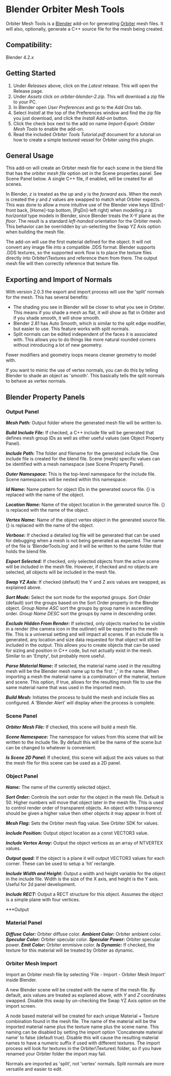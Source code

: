 # Blender Orbiter Mesh Tools

Orbiter Mesh Tools is a [Blender](https://www.blender.org/) add-on for generating [Orbiter](http://orbit.medphys.ucl.ac.uk/index.html) mesh files.  It will also, optionally, generate a C++ source file for the mesh being created.

## Compatibility:
Blender 4.2.x


## Getting Started
1.	Under _Releases_ above, click on the _Latest_ release.  This will open the Release page.
2.  Under _Assets_ click on _orbiter-blender-2.zip_.  This will download a zip file to your PC.
3.	In Blender open *User Preferences* and go to the *Add Ons* tab.
4.	Select _Install_ at the top of the Preferences window and find the zip file you just download, and click the _Install Add-on_ button.
5.  Click the check box next to the add on name _Import-Export: Orbiter Mesh Tools_ to enable the add-on.
6.  Read the included _Orbiter Tools Tutorial.pdf_ document for a tutorial on how to create a simple textured vessel for Orbiter using this plugin.


## General Usage
This add-on will create an Orbiter mesh file for each scene in the blend file that has the _orbiter mesh file_ option set in the Scene properties panel.  See Scene Panel below.  A single C++ file, if enabled, will be created for all scenes.

In Blender, _z_ is treated as the _up_ and _y_ is the _forward_ axis.  When the mesh is created the _y_ and _z_ values are swapped to match what Orbiter expects.  This was done to allow a more intuitive use of the Blender view keys ([End]-front back, [Home]-top bottom, [PgDn]-left right) when modelling _z is horizontal_ type models in Blender, since Blender treats the X-Y plane as the _floor_.  The result is a standard _left-handed_ orientation for the Orbiter mesh.  This behavior can be overridden by un-selecting the Swap YZ Axis option when building the mesh file.

The add-on will use the first material defined for the object.  It will not convert any image file into a compatible .DDS format.  Blender supports .DDS textures, so the supported work flow is to place the texture files directly into Orbiter\Textures and reference them from there.  The output mesh file will then correctly reference that texture file.

## Exporting and Import of Normals
With version 2.0.3 the export and import process will use the 'split' normals for the mesh.  This has several benefits:
- The shading you see in Blender will be closer to what you see in Orbiter.  This means if you shade a mesh as flat, it will show as flat in Orbiter and if you shade smooth, it will show smooth.
- Blender 2.81 has Auto Smooth, which is similar to the split edge modifier, but easier to use.  This feature works with split normals.
- Split normals can be edited independent of the faces it is associated with.  This allows you to do things like more natural rounded corners without introducing a lot of new geometry.

Fewer modifiers and geometry loops means cleaner geometry to model with.

If you want to mimic the use of vertex normals, you can do this by telling Blender to shade an object as 'smooth'.  This basically tells the split normals to behave as vertex normals.

## Blender Property Panels
### Output Panel
***Mesh Path:*** Output folder where the generated mesh file will be written to.

***Build Include File:*** If checked, a C++ include file will be generated that defines mesh group IDs as well as other useful values (see Object Property Panel).

***Include Path:*** The folder and filename for the generated include file.  One include file is created for the blend file.  Scene (mesh) specific values can be identified with a mesh namespace (see Scene Property Panel).

***Outer Namespace:*** This is the top-level namespace for the include file.  Scene namespaces will be nested within this namespace.

***Id Name:*** Name pattern for object IDs in the generated source file.  {} is replaced with the name of the object.

***Location Name:*** Name of the object location in the generated source file.  {} is replaced with the name of the object.

***Vertex Name:*** Name of the object vertex object in the generated source file.  {} is replaced with the name of the object.

***Verbose:*** If checked a detailed log file will be generated that can be used for debugging when a mesh is not being generated as expected.  The name of the file is ‘BlenderTools.log’ and it will be written to the same folder that holds the blend file.

***Export Selected:***  If checked, only selected objects from the active scene will be included in the mesh file.  However, if checked and *no* objects are selected, all objects will be included in the mesh file.

***Swap YZ Axis:***  If checked (default) the Y and Z axis values are swapped, as explained above.

***Sort Mode:***  Select the sort mode for the exported groups.  *Sort Order* (default) sort the groups based on the Sort Order property in the Blender object.  *Group Name ASC* sort the groups by group name in ascending order.  *Group Name DESC* sort the groups by name in descending order.

***Exclude Hidden From Render:***  If selected, only objects marked to be visible in a render (the camera icon in the outliner) will be exported to the mesh file.  This is a universal setting and will impact all scenes.  If an include file is generated, any location and size data requested for that object will still be included in the output.  This allows you to create objects that can be used for sizing and position in C++ code, but not actually exist in the mesh.  Similar to an 'Empty', but probably more useful.

***Parse Material Name:***  If selected, the material name used in the resulting mesh will be the Blender mesh name up to the first '_' in the name.  When importing a mesh the material name is a combination of the material, texture and scene.  This option, if true, allows for the resulting mesh file to use the same material name that was used in the imported mesh.

***Build Mesh:*** Initiates the process to build the mesh and include files as configured.  A ‘Blender Alert’ will display when the process is complete.

### Scene Panel
***Orbiter Mesh File:*** If checked, this scene will build a mesh file.

***Scene Namespace:*** The namespace for values from this scene that will be written to the include file.  By default this will be the name of the scene but can be changed to whatever is convenient.

***Is Scene 2D Panel:*** If checked, this scene will adjust the axis values so that the mesh file for this scene can be used as a 2D panel.  

### Object Panel
***Name:*** The name of the currently selected object.

***Sort Order:*** Controls the sort order for the object in the mesh file.  Default is 50.  Higher numbers will move that object later in the mesh file.  This is used to control render order of transparent objects.  An object with transparency should be given a higher value then other objects it may appear in front of.

***Mesh Flag:*** Sets the Orbiter mesh flag value.  See Orbiter SDK for values.

***Include Position:*** Output object location as a const VECTOR3 value.

***Include Vertex Array:*** Output the object vertices as an array of NTVERTEX values.

***Output quad:*** If the object is a plane it will output VECTOR3 values for each corner.  These can be used to setup a ‘hit’ rectangle.

***Include Width and Height:*** Output a width and height variable for the object in the include file.  Width is the size of the X axis, and height is the Y axis.  Useful for 2d panel development.

***Include RECT:*** Output a RECT structure for this object.  Assumes the object is a simple plane with four vertices.

***Output

### Material Panel
***Diffuse Color:*** Orbiter diffuse color.
***Ambient Color:*** Orbiter ambient color.
***Specular Color:*** Orbiter specular color.
***Specular Power:*** Orbiter specular power.
***Emit Color:*** Orbiter emmisive color.
***Is Dynamic:*** If checked, the texture for this material will be treated by Orbiter as dynamic.

### Orbiter Mesh Import
Import an Orbiter mesh file by selecting 'File - Import - Orbiter Mesh Import' inside Blender.

A new Blender scene will be created with the name of the mesh file.  By default, axis values are treated as explaned above, with _Y_ and _Z_ coordinates swapped.  Disable this swap by un-checking the Swap YZ Axis option on the import screen.

A node based material will be created for each unique Material + Texture combination found in the mesh file.  The name of the material will be the imported material name plus the texture name plus the scene name.  This naming can be disabled by setting the import option 'Concatenate material name' to false (default true).  Disable this will cause the resulting material names to have a numeric suffix if used with different textures.  The import process will look for textures in the Orbiter\Textures\ folder, so if you have renamed your Orbiter folder the import may fail.  

Normals are imported as 'split', not 'vertex' normals.  Split normals are more versatile and easier to edit.
